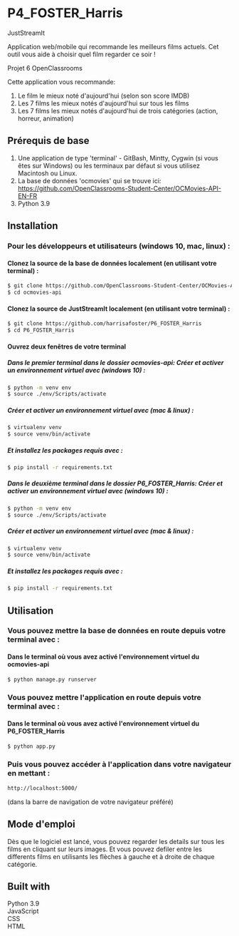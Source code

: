 # P4_FOSTER_Harris
JustStreamIt

Application web/mobile qui recommande les meilleurs films actuels. Cet outil
vous aide à choisir quel film regarder ce soir ! 

Projet 6 OpenClassrooms

Cette application vous recommande:

1. Le film le mieux noté d'aujourd'hui (selon son score IMDB)
2. Les 7 films les mieux notés d'aujourd'hui sur tous les films
3. Les 7 films les mieux notés d'aujourd'hui de trois catégories (action, horreur, animation)

## Prérequis de base
1. Une application de type 'terminal' - GitBash, Mintty, Cygwin (si vous êtes sur Windows) ou les terminaux par défaut si vous utilisez Macintosh ou Linux.
2. La base de données 'ocmovies' qui se trouve ici: https://github.com/OpenClassrooms-Student-Center/OCMovies-API-EN-FR
3. Python 3.9

## Installation
### Pour les développeurs et utilisateurs (windows 10, mac, linux) :
#### Clonez la source de la base de données localement (en utilisant votre terminal) :
```sh
$ git clone https://github.com/OpenClassrooms-Student-Center/OCMovies-API-EN-FR
$ cd ocmovies-api
```
#### Clonez la source de JustStreamIt localement (en utilisant votre terminal) :
```sh
$ git clone https://github.com/harrisafoster/P6_FOSTER_Harris
$ cd P6_FOSTER_Harris
```
#### Ouvrez deux fenêtres de votre terminal

##### Dans le premier terminal dans le dossier ocmovies-api: Créer et activer un environnement virtuel avec (windows 10) :
```sh
$ python -m venv env
$ source ./env/Scripts/activate
```
##### Créer et activer un environnement virtuel avec (mac & linux) :
```sh
$ virtualenv venv
$ source venv/bin/activate
```
##### Et installez les packages requis avec :
```sh
$ pip install -r requirements.txt
```
##### Dans le deuxième terminal dans le dossier P6_FOSTER_Harris: Créer et activer un environnement virtuel avec (windows 10) :
```sh
$ python -m venv env
$ source ./env/Scripts/activate
```
##### Créer et activer un environnement virtuel avec (mac & linux) :
```sh
$ virtualenv venv
$ source venv/bin/activate
```
##### Et installez les packages requis avec :
```sh
$ pip install -r requirements.txt
```

## Utilisation
### Vous pouvez mettre la base de données en route depuis votre terminal avec :
#### Dans le terminal où vous avez activé l'environnement virtuel du ocmovies-api
```sh
$ python manage.py runserver
```
### Vous pouvez mettre l'application en route depuis votre terminal avec :
#### Dans le terminal où vous avez activé l'environnement virtuel du P6_FOSTER_Harris
```sh
$ python app.py
```
### Puis vous pouvez accéder à l'application dans votre navigateur en mettant :
```sh
http://localhost:5000/
```
(dans la barre de navigation de votre navigateur préféré)

## Mode d'emploi

Dès que le logiciel est lancé, vous pouvez regarder les details sur tous les films en cliquant sur leurs images. Et vous pouvez defiler entre les differents films en utilisants les flèches à gauche et à droite de chaque catégorie. 

## Built with
Python 3.9 <br />
JavaScript <br />
CSS <br />
HTML 